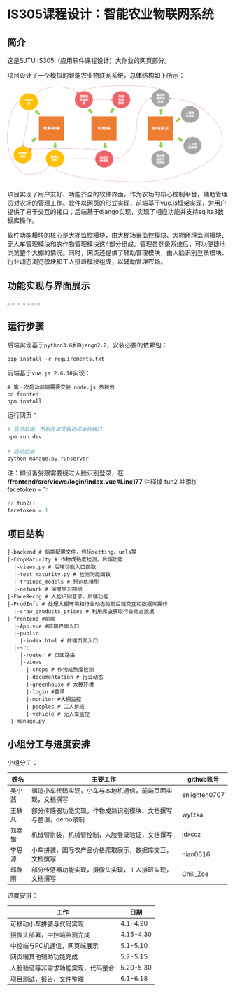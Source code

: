 # IS305课程设计：智能农业物联网系统
## 简介
这是SJTU IS305（应用软件课程设计）大作业的网页部分。

项目设计了一个模拟的智能农业物联网系统，总体结构如下所示：

<img src=".\img\overview.png" alt="overview" style="zoom:48%;" />

项目实现了用户友好、功能齐全的软件界面，作为农场的核心控制平台，辅助管理员对农场的管理工作。软件以网页的形式实现，前端基于vue.js框架实现，为用户提供了易于交互的接口；后端基于django实现，实现了相应功能并支持sqlite3数据库操作。

软件功能模块的核心是大棚监控模块，由大棚场景监控模块、大棚环境监测模块、无人车管理模块和农作物管理模块这4部分组成。管理员登录系统后，可以便捷地浏览整个大棚的情况。同时，网页还提供了辅助管理模块，由人脸识别登录模块、行业动态浏览模块和工人排班模块组成，以辅助管理农场。

## 功能实现与界面展示

<img src="C:\Users\dell\Documents\Code\IS305_SmartFarm_Web\img\1.png" alt="1" style="zoom:30%;" />

<img src="C:\Users\dell\Documents\Code\IS305_SmartFarm_Web\img\2.png" alt="2" style="zoom:30%;" />

<img src="C:\Users\dell\Documents\Code\IS305_SmartFarm_Web\img\3.png" alt="3" style="zoom:30%;" />

<img src="C:\Users\dell\Documents\Code\IS305_SmartFarm_Web\img\4.PNG" alt="4" style="zoom:30%;" />

<img src="C:\Users\dell\Documents\Code\IS305_SmartFarm_Web\img\5.png" alt="5" style="zoom:30%;" />

<img src="C:\Users\dell\Documents\Code\IS305_SmartFarm_Web\img\6.png" alt="6" style="zoom:30%;" />

<img src="C:\Users\dell\Documents\Code\IS305_SmartFarm_Web\img\7.PNG" alt="7" style="zoom:30%;" />

## 运行步骤

后端实现基于`python3.6`和`Django2.2`，安装必要的依赖包：

```
pip install -r requirements.txt
```

前端基于`vue.js 2.6.10`实现：

```shell
# 第一次启动前端需要安装 node.js 依赖包
cd fronted
npm install
```

运行网页：

```bash
# 启动前端，然后在浏览器访问本地端口
npm run dev

# 启动后端
python manage.py runserver
```

注：如设备受限需要绕过人脸识别登录，在 **/frontend/src/views/login/index.vue#Line177** 注释掉 fun2 并添加 facetoken = 1:

```python
// fun2()
facetoken = 1
```

## 项目结构

```
|-backend # 后端配置文件，包括setting、urls等
|-CropMaturity # 作物成熟度检测，后端功能
  |-views.py # 后端功能入口函数
  |-test_maturity.py # 检测功能函数
  |-trained_models # 预训练模型
  |-network # 深度学习网络
|-FaceRecog # 人脸识别登录，后端功能
|-ProdInfo # 处理大棚环境和行业动态的前后端交互和数据库操作
  |-craw_products_prices # 利用爬虫获取行业动态数据
|-frontend #前端
  |-App.vue #前端界面入口
  |-public
  	|-index.html # 前端页面入口
  |-src
  	|-router # 页面路由
  	|-views 
  	  |-crops # 作物成熟度检测
  	  |-documentation # 行业动态
  	  |-greenhouse # 大棚环境
  	  |-login #登录
  	  |-monitor #大棚监控
  	  |-peoples # 工人排班
  	  |-vehicle # 无人车监控
 |-manage.py

```

## 小组分工与进度安排

小组分工：

| 姓名   | 主要工作                                                     | github账号    |
| ------ | ------------------------------------------------------------ | ------------- |
| 吴小茜 | 循迹小车代码实现，小车与本地机通信，前端页面实现，文档撰写   | enlighten0707 |
| 王轶凡 | 部分传感器功能实现，作物成熟识别模块，文档撰写与整理，demo录制 | wyfzka        |
| 郑幸锴 | 机械臂拼装，机械臂控制，人脸登录验证，文档撰写               | jdxccz        |
| 李思源 | 小车拼装，国际农产品价格爬取展示，数据库交互，文档撰写       | nian0616      |
| 邱祚雨 | 部分传感器功能实现，摄像头实现，工人排班实现，文档撰写       | Chill_Zoe     |

进度安排：

| 工作                               | 日期      |
| ---------------------------------- | --------- |
| 可移动小车拼装与代码实现           | 4.1-4.20  |
| 摄像头部署，中控端监测完成         | 4.15-4.30 |
| 中控端与PC机通信，网页端展示       | 5.1-5.10  |
| 网页端其他辅助功能完成             | 5.7-5.15  |
| 人脸验证等非需求功能实现，代码整合 | 5.20-5.30 |
| 项目测试，报告、文件整理           | 6.1-6.18  |